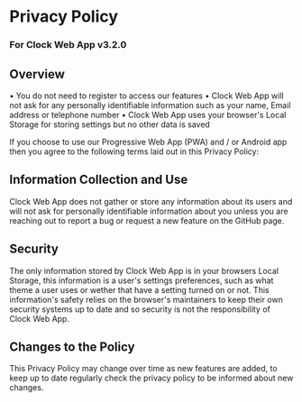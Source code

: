 # Privacy Policy
### For Clock Web App v3.2.0

## Overview

• You do not need to register to access our features
• Clock Web App will not ask for any personally identifiable information such as your name, Email address or telephone number
• Clock Web App uses your browser's Local Storage for storing settings but no other data is saved

If you choose to use our Progressive Web App (PWA) and / or Android app then you agree to the following terms laid out in this Privacy Policy:

## Information Collection and Use

Clock Web App does not gather or store any information about its users and will not ask for personally identifiable information about you unless you are reaching out to report a bug or request a new feature on the GitHub page.

## Security

The only information stored by Clock Web App is in your browsers Local Storage, this information is a user's settings preferences, such as what theme a user uses or wether that have a setting turned on or not. This information's safety relies on the browser's maintainers to keep their own security systems up to date and so security is not the responsibility of Clock Web App.

## Changes to the Policy

This Privacy Policy may change over time as new features are added, to keep up to date regularly check the privacy policy to be informed about new changes.